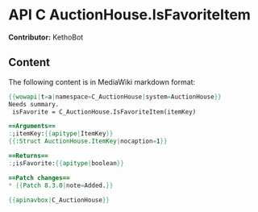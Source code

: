 # API C AuctionHouse.IsFavoriteItem

**Contributor:** KethoBot

## Content

The following content is in MediaWiki markdown format:

```mediawiki
{{wowapi|t=a|namespace=C_AuctionHouse|system=AuctionHouse}}
Needs summary.
 isFavorite = C_AuctionHouse.IsFavoriteItem(itemKey)

==Arguments==
:;itemKey:{{apitype|ItemKey}}
{{:Struct AuctionHouse.ItemKey|nocaption=1}}

==Returns==
:;isFavorite:{{apitype|boolean}}

==Patch changes==
* {{Patch 8.3.0|note=Added.}}

{{apinavbox|C_AuctionHouse}}
```